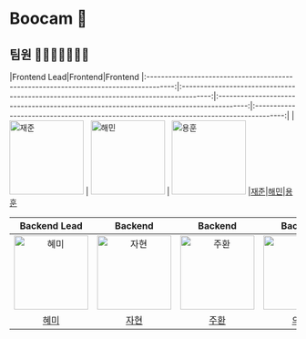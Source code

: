# Boocam 👋

## 팀원 👨‍👨‍👧‍👧👩‍👦‍👦

|Frontend Lead|Frontend|Frontend
|:-------------------------------------------------------------------------------------:|:--------------------------------------------------------------------------------------:|:--------------------------------------------------------------------------------------:|:--------------------------------------------------------------------------------------:|
| <img src="https://avatars.githubusercontent.com/u/123650056?v=4" width=130px alt="재준"> | <img src="https://avatars.githubusercontent.com/u/121204952?v=4" width=130px alt="해민"/> | <img src="https://github.com/fcstudy-project/.github/assets/105612931/e3be8f0f-29c6-4b7e-909e-929a26e4c67d" width=130px alt="용훈"/> 
|[재준](https://github.com/Gaoridang)|[해민](https://github.com/guruma99)|[용훈](https://github.com/2YH02)



|Backend Lead|Backend|Backend|Backend|PM, Backend|Backend|
|:--------------------------------------------------------------------------------------:|:--------------------------------------------------------------------------------------:|:---------------------------------------------------------------------------------------:|:-------------------------------------------------------------------------------------:|:-------------------------------------------------------------------------------------:|:-------------------------------------------------------------------------------------:|
|<img src="https://avatars.githubusercontent.com/u/105612931?v=4" width=130px alt="혜미">| <img src="https://avatars.githubusercontent.com/u/139187207?v=4" width=130px alt="자현"/> | <img src="https://avatars.githubusercontent.com/u/118177454?v=4" width=130px alt="주환"/> | <img src="https://avatars.githubusercontent.com/u/94631526?v=4" width=130px alt="의정"/> | <img src="https://avatars.githubusercontent.com/u/24273120?v=4" width=130px alt="승주"/> | <image src="https://github.com/fcstudy-project/.github/assets/105612931/5a4b6535-bc4c-49cc-9f86-6daeb43c3f0c" width=130px alt="지혁"/> |
|[혜미](https://github.com/ghrltjdtprbs)|[자현](https://github.com/Nine-JH)|[주환](https://github.com/KwonJuHwan)|[의정](https://github.com/JeongUijeong)|[승주](https://github.com/chimaek)|[지혁](https://github.com/Kongji82)|

